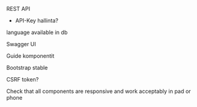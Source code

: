 REST API
- API-Key hallinta?

language available in db

Swagger UI

Guide komponentit

Bootstrap stable

CSRF token?

Check that all components are responsive and work acceptably in pad or phone
